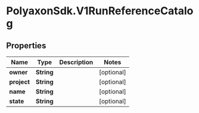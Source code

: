 # PolyaxonSdk.V1RunReferenceCatalog

## Properties

Name | Type | Description | Notes
------------ | ------------- | ------------- | -------------
**owner** | **String** |  | [optional] 
**project** | **String** |  | [optional] 
**name** | **String** |  | [optional] 
**state** | **String** |  | [optional] 


